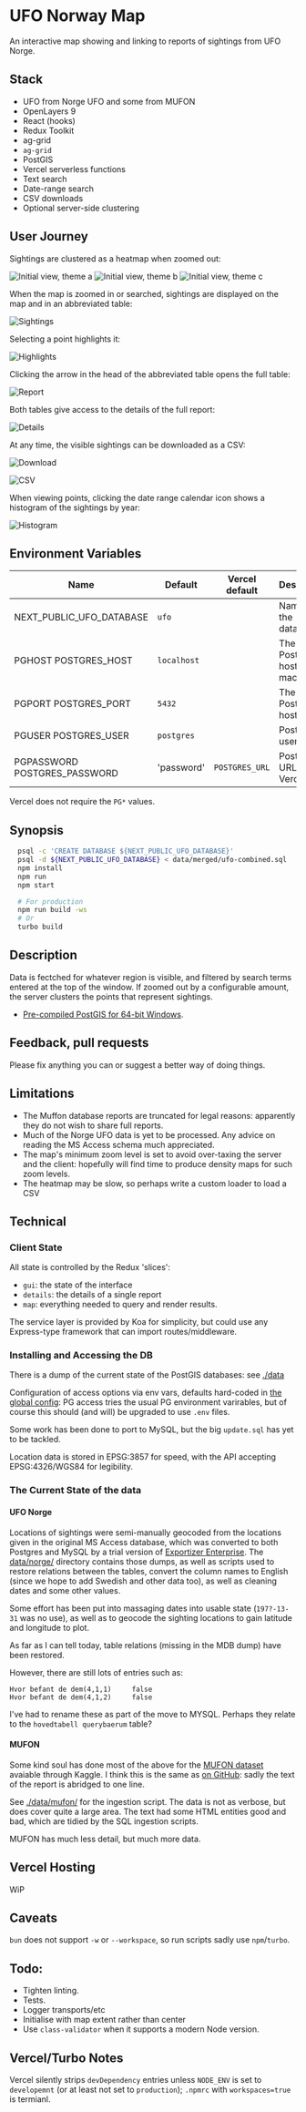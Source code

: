 # UFO Norway Map

An interactive map showing and linking to reports of sightings from UFO Norge.

## Stack

* UFO from Norge UFO and some from MUFON
* OpenLayers 9
* React (hooks)
* Redux Toolkit 
* ag-grid
* `ag-grid`
* PostGIS
* Vercel serverless functions
* Text search
* Date-range search
* CSV downloads
* Optional server-side clustering

## User Journey

Sightings are clustered as a heatmap when zoomed out:

![Initial view, theme a](./docs/images/init-1.png)
![Initial view, theme b](./docs/images/init-2.png)
![Initial view, theme c](./docs/images/init-3.png)

When the map is zoomed in or searched, sightings are displayed on the map and in an abbreviated table:

![Sightings](./docs/images/search-text.png)

Selecting a point highlights it:

![Highlights](./docs/images/selection.png)

Clicking the arrow in the head of the abbreviated table opens the full table:

![Report](./docs/images/wide-report.png)

Both tables give access to the details of the full report:

![Details](./docs/images/details.png)

At any time, the visible sightings can be downloaded as a CSV:

![Download](./docs/images/save-csv.png)

![CSV](./docs/images/csv.png)

When viewing points, clicking the date range calendar icon  shows a histogram of the sightings by year:

![Histogram](./docs/images/histogram.png)

## Environment Variables

| Name                         | Default                 | Vercel default | Description                  |
|------------------------------|-------------------------| ---------------|------------------------------|
| NEXT_PUBLIC_UFO_DATABASE     | `ufo`                   |                | Name of the database         |
| PGHOST POSTGRES_HOST         | `localhost`             |                | The PostGIS host machine     |
| PGPORT POSTGRES_PORT         | `5432`                  |                | The PostGIS host port        |
| PGUSER POSTGRES_USER         | `postgres`              |                | PostGIS user name            |
| PGPASSWORD POSTGRES_PASSWORD | 'password'              | `POSTGRES_URL` | PostGIS URL from Verce       |

Vercel does not require  the `PG*` values.

## Synopsis

```bash
  psql -c 'CREATE DATABASE ${NEXT_PUBLIC_UFO_DATABASE}'
  psql -d ${NEXT_PUBLIC_UFO_DATABASE} < data/merged/ufo-combined.sql
  npm install
  npm run
  npm start

  # For production
  npm run build -ws
  # Or
  turbo build
```

## Description

Data is fectched for whatever region is visible, and filtered by search terms entered at the top of the window. 
If zoomed out by a configurable amount, the server clusters the points that represent sightings.

* [Pre-compiled PostGIS for 64-bit Windows](https://download.osgeo.org/postgis/windows/pg11/postgis-bundle-pg11x64-setup-3.3.3-1.exe).

## Feedback, pull requests

Please fix anything you can or suggest a better way of doing things.

## Limitations

* The Muffon database reports are truncated for legal reasons: apparently they do not wish to share full reports.
* Much of the Norge UFO data is yet to be processed. Any advice on reading the MS Access schema much appreciated.
* The map's minimum zoom level is set to avoid over-taxing the server and the client: hopefully will find time to produce density maps for such zoom levels.
* The heatmap may be slow, so perhaps write a custom loader to load a CSV

## Technical

### Client State

All state is controlled by the Redux 'slices':

- `gui`: the state of the interface
- `details`: the details of a single report
- `map`: everything needed to query and render results.

The service layer is provided by Koa for simplicity, but could use any Express-type framework that can import routes/middleware.

### Installing and Accessing the DB

There is a dump of the current state of the PostGIS databases: see [./data](./data)

Configuration of access options via env vars, defaults hard-coded in [the global config](./packages/config/): PG access tries the usual PG environment varirables, but of course this should (and will) be upgraded to use `.env` files.

Some work has been done to port to MySQL, but the big `update.sql` has yet to be tackled.

Location data is stored in EPSG:3857 for speed, with the API accepting EPSG:4326/WGS84 for legibility.

### The Current State of the data

#### UFO Norge

Locations of sightings were semi-manually geocoded from the locations given in the original MS Access database, which was converted to both Postgres and MySQL by a trial version of [Exportizer Enterprise](https://www.vlsoftware.net/exportizer/). The [data/norge/](data/norge/) directory contains those dumps, as well as scripts used to restore relations between the tables, convert the column names to English (since we hope to add Swedish and other data too), as well as cleaning dates and some other values.

Some effort has been put into massaging dates into usable state (`197?-13-31` was no use), as well as to geocode the sighting locations to gain latitude and longitude to plot.

As far as I can tell today, table relations (missing in the MDB dump) have been restored.

However, there are still lots of entries such as:

    Hvor befant de dem(4,1,1)	  false
    Hvor befant de dem(4,1,2)	  false

I've had to rename these as part of the move to MYSQL. Perhaps they relate to the `hovedtabell querybaerum` table?

#### MUFON

Some kind soul has done most of the above for the [MUFON dataset](data\mufon\datapackage.info.json) avaiable through Kaggle. I think this is the same as [on GitHub](https://github.com/planetsig/ufo-reports): sadly the text of the report is abridged to one line.

See [./data/mufon/](./data/mufon/) for the ingestion script. The data is not as verbose, but does cover quite a large area. The text had some HTML entities good and bad, which are tidied by the SQL ingestion scripts.

MUFON has much less detail, but much more data.

## Vercel Hosting

WiP

## Caveats

`bun` does not support `-w` or `--workspace`, so run scripts sadly use `npm`/`turbo`.

## Todo:

* Tighten linting.
* Tests.
* Logger transports/etc
* Initialise with map extent rather than center
* Use `class-validator` when it supports a modern Node version.

## Vercel/Turbo Notes

Vercel silently strips `devDependency` entries unless `NODE_ENV` is set to `developemnt` (or at least not set to `production`); `.npmrc` with `workspaces=true` is termianl.


